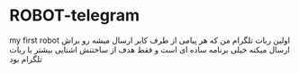 # ROBOT-telegram
my first robot
 اولین ربات تلگرام من که هر پیامی از طرف کابر ارسال میشه رو براش ارسال میکنه
خیلی برنامه ساده ای است و فقط هدف از ساختنش اشنایی بیشتر با ربات تلگرام بود

